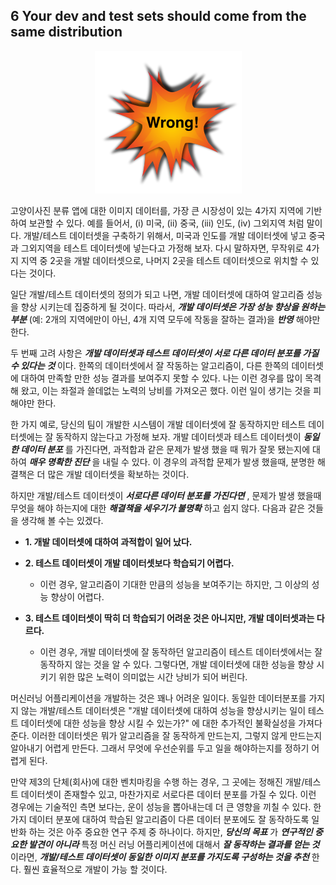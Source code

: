 ## 6 Your dev and test sets should come from the same distribution

<div style="text-align:center;">
  <img src="../img/6_1.PNG" />
</div>

고양이사진 분류 앱에 대한 이미지 데이터를, 가장 큰 시장성이 있는 4가지 지역에 기반하여 보관할 수 있다. 예를 들어서, (i) 미국, (ii) 중국, (iii) 인도, (iv) 그외지역 처럼 말이다. 개발/테스트 데이터셋을 구축하기 위해서, 미국과 인도를 개발 데이터셋에 넣고 중국과 그외지역을 테스트 데이터셋에 넣는다고 가정해 보자. 다시 말하자면, 무작위로 4가지 지역 중 2곳을 개발 데이터셋으로, 나머지 2곳을 테스트 데이터셋으로 위치할 수 있다는 것이다.

일단 개발/테스트 데이터셋의 정의가 되고 나면, 개발 데이터셋에 대하여 알고리즘 성능을 향상 시키는데 집중하게 될 것이다. 따라서, ***개발 데이터셋은 가장 성능 향상을 원하는 부분*** (예: 2개의 지역에만이 아닌, 4개 지역 모두에 작동을 잘하는 결과)을 ***반영*** 해야만 한다.

두 번째 고려 사항은 ***개발 데이터셋과 테스트 데이터셋이 서로 다른 데이터 분포를 가질 수 있다는 것*** 이다. 한쪽의 데이터셋에서 잘 작동하는 알고리즘이, 다른 한쪽의 데이터셋에 대하여 만족할 만한 성능 결과를 보여주지 못할 수 있다. 나는 이런 경우를 많이 목격해 왔고, 이는 좌절과 쓸데없는 노력의 낭비를 가져오곤 했다. 이런 일이 생기는 것을 피해야만 한다.

한 가지 예로, 당신의 팀이 개발한 시스템이 개발 데이터셋에 잘 동작하지만 테스트 데이터셋에는 잘 동작하지 않는다고 가정해 보자. 개발 데이터셋과 테스트 데이터셋이 ***동일한 데이터 분포*** 를 가진다면, 과적합과 같은 문제가 발생 했을 때 뭐가 잘못 됐는지에 대하여 ***매우 명확한 진단*** 을 내릴 수 있다. 이 경우의 과적합 문제가 발생 했을때, 분명한 해결책은 더 많은 개발 데이터셋을 확보하는 것이다.

하지만 개발/테스트 데이터셋이 ***서로다른 데이터 분포를 가진다면*** , 문제가 발생 했을때 무엇을 해야 하는지에 대한 ***해결책을 세우기가 불명확*** 하고 쉽지 않다. 다음과 같은 것들을 생각해 볼 수는 있겠다.

- __1. 개발 데이터셋에 대하여 과적합이 일어 났다.__

- __2. 테스트 데이터셋이 개발 데이터셋보다 학습되기 어렵다.__
  - 이런 경우, 알고리즘이 기대한 만큼의 성능을 보여주기는 하지만, 그 이상의 성능 향상이 어렵다.
  
- __3. 테스트 데이터셋이 딱히 더 학습되기 어려운 것은 아니지만, 개발 데이터셋과는 다르다.__
  - 이런 경우, 개발 데이터셋에 잘 동작하던 알고리즘이 테스트 데이터셋에서는 잘 동작하지 않는 것을 알 수 있다. 그렇다면, 개발 데이터셋에 대한 성능을 향상 시키기 위한 많은 노력이 의미없는 시간 낭비가 되어 버린다.

머신러닝 어플리케이션을 개발하는 것은 꽤나 어려운 일이다. 동일한 데이터분포를 가지지 않는 개발/테스트 데이터셋은 "개발 데이터셋에 대하여 성능을 향상시키는 일이 테스트 데이터셋에 대한 성능을 향상 시킬 수 있는가?" 에 대한 추가적인 불확실성을 가져다 준다. 이러한 데이터셋은 뭐가 알고리즘을 잘 동작하게 만드는지, 그렇지 않게 만드는지 알아내기 어렵게 만든다. 그래서 무엇에 우선순위를 두고 일을 해야하는지를 정하기 어렵게 된다.

만약 제3의 단체(회사)에 대한 벤치마킹을 수행 하는 경우, 그 곳에는 정해진 개발/테스트 데이터셋이 존재할수 있고, 마찬가지로 서로다른 데이터 분포를 가질 수 있다. 이런 경우에는 기술적인 측면 보다는, 운이 성능을 뽑아내는데 더 큰 영향을 끼칠 수 있다. 한가지 데이터 분포에 대하여 학습된 알고리즘이 다른 데이터 분포에도 잘 동작하도록 일반화 하는 것은 아주 중요한 연구 주제 중 하나이다. 하지만, ***당신의 목표*** 가 ***연구적인 중요한 발견이 아니라*** 특정 머신 러닝 어플리케이션에 대해서 ***잘 동작하는 결과를 얻는 것*** 이라면, ***개발/테스트 데이터셋이 동일한 이미지 분포를 가지도록 구성하는 것을 추천*** 한다. 훨씬 효율적으로 개발이 가능 할 것이다.
